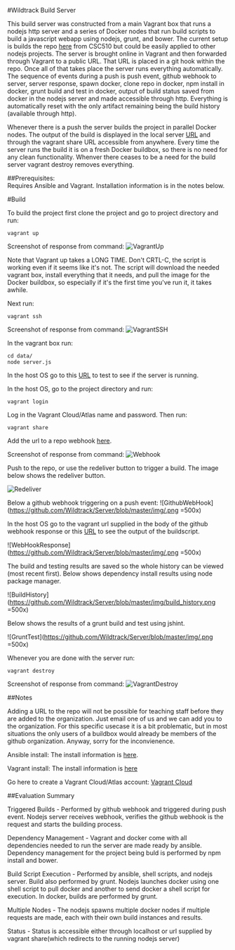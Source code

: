 #Wildtrack Build Server

This build server was constructed from a main Vagrant box that runs a nodejs http server and a series of Docker nodes that run build scripts to build a javascript webapp using nodejs, grunt, and bower.  The current setup is builds the repo [here](https://github.com/Wildtrack/MiniProject1) from CSC510 but could be easily applied to other nodejs projects.  The server is brought online in Vagrant and then forwarded through Vagrant to a public URL.  That URL is placed in a git hook within the repo.  Once all of that takes place the server runs everything automatically.  The sequence of events during a push is push event, github webhook to server, server response, spawn docker, clone repo in docker, npm install in docker, grunt build and test in docker, output of build status saved from docker in the nodejs server and made accessible through http.  Everything is automatically reset with the only artifact remaining being the build history (available through http).   

Whenever there is a push the server builds the project in parallel Docker nodes.  The output of the build is displayed in the local server [URL](http://localhost:2234) and through the vagrant share URL accessible from anywhere.  Every time the server runs the build it is on a fresh Docker buildbox, so there is no need for any clean functionality.  Whenver there ceases to be a need for the build server vagrant destroy removes everything.

##Prerequisites:  
Requires Ansible and Vagrant.  Installation information is in the notes below.

#Build

To build the project first clone the project and go to project directory and run:

	vagrant up

Screenshot of response from command:
![VagrantUp](https://github.com/Wildtrack/Server/blob/master/img/VagrantUp.png)

Note that Vagrant up takes a LONG TIME.  Don't CRTL-C, the script is working even if it seems like it's not.  The script will download the needed vagrant box, install everything that it needs, and pull the image for the Docker buildbox, so especially if it's the first time you've run it, it takes awhile.

Next run:

	vagrant ssh

Screenshot of response from command:
![VagrantSSH](https://github.com/Wildtrack/Server/blob/master/img/VagrantSSH.png)

In the vagrant box run:
	
	cd data/
	node server.js
	
In the host OS go to this [URL](http://localhost:2234) to test to see if the server is running.

In the host OS, go to the project directory and run:
	
	vagrant login

Log in the Vagrant Cloud/Atlas name and password.  Then run:

	vagrant share

	
Add the url to a repo webhook [here](https://github.com/Wildtrack/MiniProject1/settings/hooks).  

Screenshot of response from command:
![Webhook](https://github.com/Wildtrack/Server/blob/master/img/Webhook.png)

Push to the repo, or use the redeliver button to trigger a build.  The image below shows the redeliver button.

![Redeliver](https://github.com/Wildtrack/Server/blob/master/img/Redeliver.png)

Below a github webhook triggering on a push event:
![GithubWebHook](https://github.com/Wildtrack/Server/blob/master/img/.png =500x)

In the host OS go to the vagrant url supplied in the body of the github webhook response or this [URL](http://localhost:2234) to see the output of the buildscript.

![WebHookResponse](https://github.com/Wildtrack/Server/blob/master/img/.png =500x)

The build and testing results are saved so the whole history can be viewed (most recent first).  Below shows dependency install results using node package manager.

![BuildHistory](https://github.com/Wildtrack/Server/blob/master/img/build_history.png =500x)

Below shows the results of a grunt build and test using jshint.

![GruntTest](https://github.com/Wildtrack/Server/blob/master/img/.png =500x)

Whenever you are done with the server run:

	vagrant destroy

Screenshot of response from command:
![VagrantDestroy](https://github.com/Wildtrack/Server/blob/master/img/VagrantDestroy.png)

##Notes

Adding a URL to the repo will not be possible for teaching staff before they are added to the organization.  Just email one of us and we can add you to the organization.  For this specific usecase it is a bit problematic, but in most situations the only users of a buildbox would already be members of the github organization.  Anyway, sorry for the inconvienence.

Ansible install:  The install information is [here](http://docs.ansible.com/intro_installation.html).  

Vagrant install:  The install information is [here](https://docs.vagrantup.com/v2/installation/)

Go here to create a Vagrant Cloud/Atlas account: [Vagrant Cloud](https://atlas.hashicorp.com/boxes/search?utm_source=vagrantcloud.com&vagrantcloud=1)

##Evaluation Summary

Triggered Builds - Performed by github webhook and triggered during push event.  Nodejs server receives webhook, verifies the github webhook is the request and starts the building process.

Dependency Management - Vagrant and docker come with all dependencies needed to run the server are made ready by ansible.  Dependency management for the project being buld is performed by npm install and bower.

Build Script Execution - Performed by ansible, shell scripts, and nodejs server.  Build also performed by grunt.  Nodejs launches docker using one shell script to pull docker and another to send docker a shell script for execution.  In docker, builds are performed by grunt. 

Multiple Nodes - The nodejs spawns multiple docker nodes if multiple requests are made, each with their own build instances and results.

Status - Status is accessible either through localhost or url supplied by vagrant share(which redirects to the running nodejs server)



